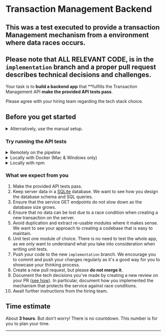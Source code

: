 # Transaction Management Backend 

## This was a test executed to provide a transaction Management mechanism from a environment where data races occurs.
## Please note that **ALL RELEVANT CODE, is in the `implementation` branch** and a proper pull request describes technical decisions and challenges.

Your task is to **build a backend app** that **fulfills the Transaction Management API **make the provided API tests pass**.

Please agree with your hiring team regarding the tech stack choice.

## Before you get started

<details>
<summary>Alternatively, use the manual setup.</summary>

1. Update the `apiUrl` (where your backend runs) in [cypress.json](cypress.json).
2. Update the [`build`](package.json#L5) and [`start`](package.json#L6) scripts in [package.json](package.json) to respectively build and start your app.

</details>


### Try running the API tests

<details>
<summary>Remotely on the pipeline</summary>

Create and switch to a new `implementation` branch and push your code. This will trigger a new pipeline run which will execute the tests.
  
Check the 'Actions' tab to see the historical runs.

</details>


<details>
<summary>Locally with Docker (Mac & Windows only)</summary>
  
#### Prerequisites

- [Install Docker](https://www.docker.com/get-started)
- Start your app
  
#### Run the tests
```bash
 docker run --add-host host.docker.internal:host-gateway -v $PWD:/e2e -w /e2e cypress/included:3.4.0
```

You can either use the console output or generated screenshots/videos (*check the newly created files that appear after a test run*) to troubleshoot the test results.


</details>

<details>
<summary>Locally with npm</summary>
  
#### Prerequisites

1. [Install node](https://nodejs.org/en/)
2. When in the project's root, run: `sed 's/host.docker.internal/localhost/g' cypress.json > cypress.json.tmp && mv cypress.json.tmp cypress.json`  
3. Start your app
  
#### Run the tests
```bash
 npm run test
```

You can either use the console output or generated screenshots/videos (*check the newly created files that appear after a test run*) to troubleshoot the test results.

</details>


### What we expect from you

1. Make the provided API tests pass.
2. Keep server data in a [SQLite](https://www.sqlite.org/index.html) database. We want to see how you design the database schema and SQL queries.
3. Ensure that the service GET endpoints do not slow down as the database size grows.
4. Ensure that no data can be lost due to a race condition when creating a new transaction on the server.
5. Avoid duplication and extract re-usable modules where it makes sense. We want to see your approach to creating a codebase that is easy to maintain.
6. Unit test one module of choice. There is no need to test the whole app, as we only want to understand what you take into consideration when writing unit tests.
7. Push your code to the new `implementation` branch. We encourage you to commit and push your changes regularly as it's a good way for you to showcase your thinking process.
8. Create a new pull request, but please **do not merge it**.
9. Document the tech decisions you've made by creating a new review on your PR ([see how](https://www.loom.com/share/94ae305e7fbf45d592099ac9f40d4274)). In particular, document how you implemented the mechanism that protects the service against race conditions.
10. Await further instructions from the hiring team.

## Time estimate

About **3 hours**. But don't worry! There is no countdown. This number is for you to plan your time.

---

